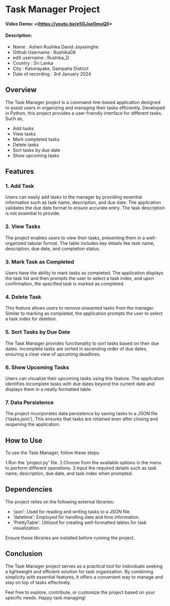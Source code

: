 # **Task Manager Project**

#### Video Demo:  <(https://youtu.be/e5GJse0moQI)>
#### Description:

* Name                : Ashen Rushika David Jayasinghe
* Github Username     : Rushika08
* edX username        : Rushika_D
* Country             : Sri Lanka
* City                : Katunayake, Gampaha District
* Date of recording   : 3rd January 2024


## Overview
The Task Manager project is a command-line-based application designed to assist users in organizing and managing their tasks efficiently. Developed in Python, this project provides a user-friendly interface for different tasks. Such as,
* Add tasks
* View tasks
* Mark completed tasks
* Delete tasks
* Sort tasks by due date
* Show upcoming tasks

## Features
### **1. Add Task**

Users can easily add tasks to the manager by providing essential information such as task name, description, and due date. The application validates the due date format to ensure accurate entry. The task description is not essential to provide.

### **2. View Tasks**

The project enables users to view their tasks, presenting them in a well-organized tabular format. The table includes key details like task name, description, due date, and completion status.

### **3. Mark Task as Completed**

Users have the ability to mark tasks as completed. The application displays the task list and then prompts the user to select a task index, and upon confirmation, the specified task is marked as completed.

### **4. Delete Task**

This feature allows users to remove unwanted tasks from the manager. Similar to marking as completed, the application prompts the user to select a task index for deletion.

### **5. Sort Tasks by Due Date**

The Task Manager provides functionality to sort tasks based on their due dates. Incomplete tasks are sorted in ascending order of due dates, ensuring a clear view of upcoming deadlines.

### **6. Show Upcoming Tasks**

Users can visualize their upcoming tasks using this feature. The application identifies incomplete tasks with due dates beyond the current date and displays them in a neatly formatted table.

### **7. Data Persistence**

The project incorporates data persistence by saving tasks to a JSON file ('tasks.json'). This ensures that tasks are retained even after closing and reopening the application.

## How to Use

To use the Task Manager, follow these steps:

1.Run the 'project.py' file.
2.Choose from the available options in the menu to perform different operations.
3.Input the required details such as task name, description, due date, and task index when prompted.

## Dependencies

The project relies on the following external libraries:

* 'json': Used for reading and writing tasks to a JSON file.
* 'datetime': Employed for handling date and time information.
* 'PrettyTable': Utilized for creating well-formatted tables for task visualization.

Ensure these libraries are installed before running the project.

## Conclusion

The Task Manager project serves as a practical tool for individuals seeking a lightweight and efficient solution for task organization. By combining simplicity with essential features, it offers a convenient way to manage and stay on top of tasks effectively.

Feel free to explore, contribute, or customize the project based on your specific needs. Happy task managing!
